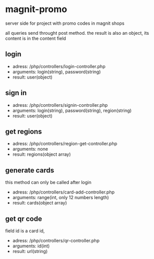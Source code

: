 # magnit-promo
 server side for project with promo codes in magnit shops

all queries send throught post method.
the result is also an object, its content is in the content field

## login
* adress: /php/controllers/login-controller.php
* arguments: login(string), password(string)
* result: user(object)

## sign in
* adress: /php/controllers/signin-controller.php
* arguments: login(string), password(string), region(string)
* result: user(object)

## get regions
* adress: /php/controllers/region-get-controller.php
* arguments: none
* result: regions(object array)

## generate cards
this method can only be called after login
* adress: /php/controllers/card-add-controller.php
* arguments: range(int, only 12 numbers length)
* result: cards(object array)

## get qr code
field id is a card id,
* adress: /php/controllers/qr-controller.php
* arguments: id(int)
* result: url(string)

